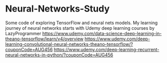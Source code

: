 # Neural-Networks-Study
Some code of exploring TensorFlow and neural nets models.
My learning journey of neural networks starts with Udemy deep learning courses by LazyProgrammer 
https://www.udemy.com/data-science-deep-learning-in-theano-tensorflow/learn/v4/overview
https://www.udemy.com/deep-learning-convolutional-neural-networks-theano-tensorflow/?couponCode=AUG456
 https://www.udemy.com/deep-learning-recurrent-neural-networks-in-python/?couponCode=AUG456​

